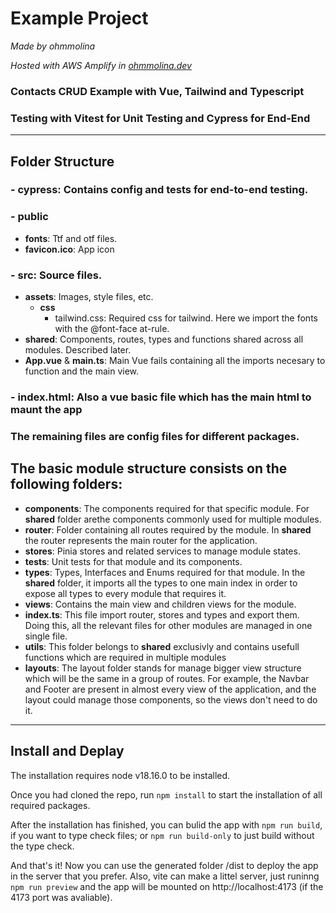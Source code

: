 # Example Project

_Made by ohmmolina_

_Hosted with AWS Amplify in <a href="https://www.ohmmolina.dev" target="_blank">ohmmolina.dev</a>_

### Contacts CRUD Example with Vue, Tailwind and Typescript

### Testing with Vitest for Unit Testing and Cypress for End-End

---

## Folder Structure

### - **cypress**: Contains config and tests for end-to-end testing.

### - **public**

- **fonts**: Ttf and otf files.
- **favicon.ico**: App icon

### - **src**: Source files.

- **assets**: Images, style files, etc.
  - **css**
    - tailwind.css: Required css for tailwind. Here we import the fonts with the @font-face at-rule.
- **shared**: Components, routes, types and functions shared across all modules. Described later.
- **App.vue** & **main.ts**: Main Vue fails containing all the imports necesary to function and the main view.

### - **index.html**: Also a vue basic file which has the main html to maunt the app

### The remaining files are config files for different packages.

## The basic module structure consists on the following folders:

- **components**: The components required for that specific module. For **shared** folder arethe components commonly used for multiple modules.
- **router**: Folder containing all routes required by the module. In **shared** the router represents the main router for the application.
- **stores**: Pinia stores and related services to manage module states.
- **tests**: Unit tests for that module and its components.
- **types**: Types, Interfaces and Enums required for that module. In the **shared** folder, it imports all the types to one main index in order to expose all types to every module that requires it.
- **views**: Contains the main view and children views for the module.
- **index.ts**: This file import router, stores and types and export them. Doing this, all the relevant files for other modules are managed in one single file.
- **utils**: This folder belongs to **shared** exclusivly and contains usefull functions which are required in multiple modules
- **layouts**: The layout folder stands for manage bigger view structure which will be the same in a group of routes. For example, the Navbar and Footer are present in almost every view of the application, and the layout could manage those components, so the views don't need to do it.

---

## Install and Deplay

The installation requires node v18.16.0 to be installed.

Once you had cloned the repo, run `npm install` to start the installation of all required packages.

After the installation has finished, you can bulid the app with `npm run build`, if you want to type check files; or `npm run build-only` to just build without the type check.

And that's it! Now you can use the generated folder /dist to deploy the app in the server that you prefer. Also, vite can make a littel server, just runinng `npm run preview` and the app will be mounted on http://localhost:4173 (if the 4173 port was avaliable).
